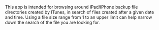 This app is intended for browsing around iPad/iPhone backup file directories created by ITunes, 
in search of files created after a given date and time.  Using a file size range from 1 to an upper 
limit can help narrow down the search of the file you are looking for.
